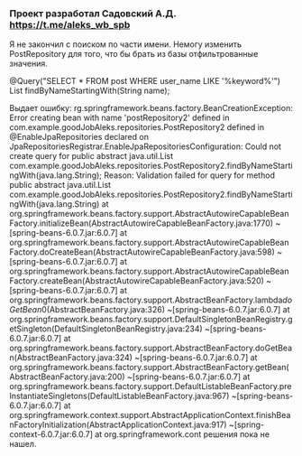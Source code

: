 ### Проект разработал Садовский А.Д. https://t.me/aleks_wb_spb

Я не закончил с поиском по части имени. Немогу изменить 
PostRepository для того, что бы брать из базы отфильтрованные значения. 

@Query("SELECT * FROM post WHERE user_name LIKE '%keyword%'")
List<Post> findByNameStartingWith(String name);

Выдает ошибку:
rg.springframework.beans.factory.BeanCreationException: Error creating bean with name 'postRepository2' defined in com.example.goodJobAleks.repositories.PostRepository2 defined in @EnableJpaRepositories declared on JpaRepositoriesRegistrar.EnableJpaRepositoriesConfiguration: Could not create query for public abstract java.util.List com.example.goodJobAleks.repositories.PostRepository2.findByNameStartingWith(java.lang.String); Reason: Validation failed for query for method public abstract java.util.List com.example.goodJobAleks.repositories.PostRepository2.findByNameStartingWith(java.lang.String)
at org.springframework.beans.factory.support.AbstractAutowireCapableBeanFactory.initializeBean(AbstractAutowireCapableBeanFactory.java:1770) ~[spring-beans-6.0.7.jar:6.0.7]
at org.springframework.beans.factory.support.AbstractAutowireCapableBeanFactory.doCreateBean(AbstractAutowireCapableBeanFactory.java:598) ~[spring-beans-6.0.7.jar:6.0.7]
at org.springframework.beans.factory.support.AbstractAutowireCapableBeanFactory.createBean(AbstractAutowireCapableBeanFactory.java:520) ~[spring-beans-6.0.7.jar:6.0.7]
at org.springframework.beans.factory.support.AbstractBeanFactory.lambda$doGetBean$0(AbstractBeanFactory.java:326) ~[spring-beans-6.0.7.jar:6.0.7]
at org.springframework.beans.factory.support.DefaultSingletonBeanRegistry.getSingleton(DefaultSingletonBeanRegistry.java:234) ~[spring-beans-6.0.7.jar:6.0.7]
at org.springframework.beans.factory.support.AbstractBeanFactory.doGetBean(AbstractBeanFactory.java:324) ~[spring-beans-6.0.7.jar:6.0.7]
at org.springframework.beans.factory.support.AbstractBeanFactory.getBean(AbstractBeanFactory.java:200) ~[spring-beans-6.0.7.jar:6.0.7]
at org.springframework.beans.factory.support.DefaultListableBeanFactory.preInstantiateSingletons(DefaultListableBeanFactory.java:967) ~[spring-beans-6.0.7.jar:6.0.7]
at org.springframework.context.support.AbstractApplicationContext.finishBeanFactoryInitialization(AbstractApplicationContext.java:917) ~[spring-context-6.0.7.jar:6.0.7]
at org.springframework.cont
решения пока не нашел.